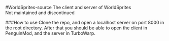 #WorldSprites-source
The client and server of WorldSprites  
Not maintained and discontinued  

###How to use
Clone the repo, and open a localhost server on port 8000 in the root directory. After that you should be able to open the client in PenguinMod, and the server in TurboWarp.